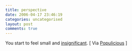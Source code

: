 ```yaml
---
title: perspective
date: 2006-04-17 23:46:19
categories: uncategorised
layout: post
comments: true
---
```

You start to feel small and
[insignificant](http://dl.xferla.net/mirror/ovelho.com/evolution.swf). [
Via [Populicious](http://populicio.us/) ]
